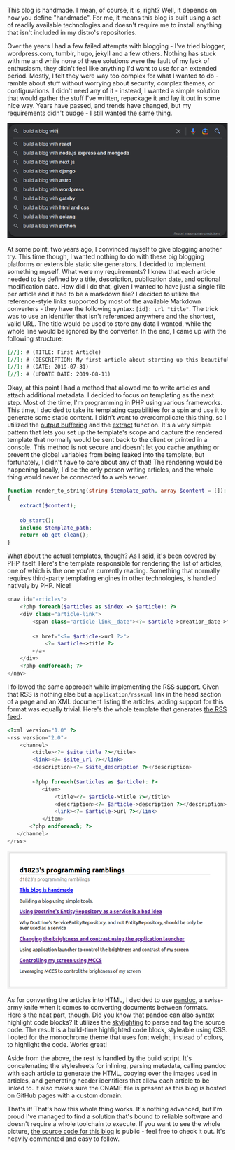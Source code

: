 [//]: # (TITLE: This blog is handmade)
[//]: # (DESCRIPTION: Building a blog using simple tools.)
[//]: # (DATE: 2023-01-28)
[//]: # (UPDATE DATE: 2023-04-02)

This blog is handmade. I mean, of course, it is, right? Well, it depends on how you define "handmade".
For me, it means this blog is built using a set of readily available technologies and doesn't require me to install anything that isn't included in my distro's repositories.

Over the years I had a few failed attempts with blogging - I've tried blogger, wordpress.com, tumblr, hugo, jekyll and a few others. Nothing has stuck with me and while none of these solutions were the fault of my lack of enthusiasm, they didn't feel like anything I'd want to use for an extended period. Mostly, I felt they were way too complex for what I wanted to do - ramble about stuff without worrying about security, complex themes, or configurations. I didn't need any of it - instead, I wanted a simple solution that would gather the stuff I've written, repackage it and lay it out in some nice way. Years have passed, and trends have changed, but my requirements didn't budge - I still wanted the same thing.

![Google search results showing a list of the most popular completions for a phrase \"Build a blog with...\"](build-a-blog-with.png)

At some point, two years ago, I convinced myself to give blogging another try. This time though, I wanted nothing to do with these big blogging platforms or extensible static site generators. I decided to implement something myself. What were my requirements? I knew that each article needed to be defined by a title, description, publication date, and optional modification date. How did I do that, given I wanted to have just a single file per article and it had to be a markdown file? I decided to utilize the reference-style links supported by most of the available Markdown converters - they have the following syntax: `[id]: url "title"`. The trick was to use an identifier that isn't referenced anywhere and the shortest, valid URL. The title would be used to store any data I wanted, while the whole line would be ignored by the converter. In the end, I came up with the following structure:

```markdown
[//]: # (TITLE: First Article)
[//]: # (DESCRIPTION: My first article about starting up this beautiful blogging journey!)
[//]: # (DATE: 2019-07-31)
[//]: # (UPDATE DATE: 2019-08-11)
```

Okay, at this point I had a method that allowed me to write articles and attach additional metadata. I decided to focus on templating as the next step. Most of the time, I'm programming in PHP using various frameworks. This time, I decided to take its templating capabilities for a spin and use it to generate some static content. I didn't want to overcomplicate this thing, so I utilized the [output buffering](https://www.php.net/manual/en/book.outcontrol.php) and the [extract](https://www.php.net/manual/en/function.extract) function. It's a very simple pattern that lets you set up the template's scope and capture the rendered template that normally would be sent back to the client or printed in a console. This method is not secure and doesn't let you cache anything or prevent the global variables from being leaked into the template, but fortunately, I didn't have to care about any of that! The rendering would be happening locally, I'd be the only person writing articles, and the whole thing would never be connected to a web server.

```php
function render_to_string(string $template_path, array $content = []): string
{
    extract($content);

    ob_start();
    include $template_path;
    return ob_get_clean();
}
```

What about the actual templates, though? As I said, it's been covered by PHP itself. Here's the template responsible for rendering the list of articles, one of which is the one you're currently reading. Something that normally requires third-party templating engines in other technologies, is handled natively by PHP. Nice!

```php
<nav id="articles">
    <?php foreach($articles as $index => $article): ?>
    <div class="article-link">
        <span class="article-link__date"><?= $article->creation_date->format('d/m/Y') ?></span>

        <a href="<?= $article->url ?>">
            <?= $article->title ?>
        </a>
    </div>
    <?php endforeach; ?>
</nav>
```

I followed the same approach while implementing the RSS support. Given that RSS is nothing else but a `application/rss+xml` link in the head section of a page and an XML document listing the articles, adding support for this format was equally trivial. Here's the whole template that generates [the RSS feed](/feed.xml).

```php
<?xml version="1.0" ?>
<rss version="2.0">
    <channel>
        <title><?= $site_title ?></title>
        <link><?= $site_url ?></link>
        <description><?= $site_description ?></description>

        <?php foreach($articles as $article): ?>
           <item>
               <title><?= $article->title ?></title>
               <description><?= $article->description ?></description>
               <link><?= $article->url ?></link>
           </item>
       <?php endforeach; ?>
   </channel>
</rss>
```

![List of articles formatted as RSS, displayed using the RSSPreview Firefox extension](rss.png)

As for converting the articles into HTML, I decided to use [pandoc](https://pandoc.org/), a swiss-army knife when it comes to converting documents between formats. Here's the neat part, though. Did you know that pandoc can also syntax highlight code blocks? It utilizes the [skylighting](https://github.com/jgm/skylighting) to parse and tag the source code. The result is a build-time highlighted code block, styleable using CSS. I opted for the monochrome theme that uses font weight, instead of colors, to highlight the code. Works great!

Aside from the above, the rest is handled by the build script. It's concatenating the stylesheets for inlining, parsing metadata, calling pandoc with each article to generate the HTML, copying over the images used in articles, and generating header identifiers that allow each article to be linked to. It also makes sure the CNAME file is present as this blog is hosted on GitHub pages with a custom domain.

That's it! That's how this whole thing works. It's nothing advanced, but I'm proud I've managed to find a solution that's bound to reliable software and doesn't require a whole toolchain to execute. If you want to see the whole picture, [the source code for this blog](https://github.com/d1823/blog) is public - feel free to check it out. It's heavily commented and easy to follow.
